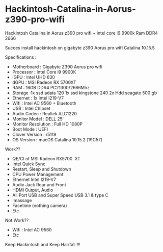 # Hackintosh-Catalina-in-Aorus-z390-pro-wifi
Hackintosh Catalina in Aorus z390 pro wifi + intel core i9 9900k Ram DDR4 2666

Succes install hackintosh on gigabyte z390 Aorus pro wifi
Catalina 10.15.5

Specifications :
- Motherboard : Gigabyte Z390 Aorus pro wifi
- Processor : Intel Core i9 9900K
- iGPU : Intel UHD 630
- dGPU : MSI Radeon RX 5700XT
- RAM : 16GB DDR4 PC21300/2666Mhz
- Storage :1x ssd adata 120 1x ssd kingstone 240 2x Hdd seagate 500 gb
- Ethernet : 1x Intel I219-V7
- Wifi : Intel AC 9560 + Bluetooth
- USB : Intel Chipset
- Audio Codec : Realtek ALC1220
- Monitor Model : DELL 25'  
- Monitor Resolution : Full HD 1080P
- Boot Mode : UEFI
- Clover Version : r5119
- OS Version : macOS Catalina 10.15.2 (19C57)

Work??
- QE/CI of MSI Radeon RX5700. XT
- Intel Quick Sync
- Restart, Sleep and Shutdown
- CPU Power Management
- Ethernet Intel I219-V7
- Audio Jack Rear and Front
- HDMI Output, Audio
- All Port USB and Super Speed USB 3.1 & type C
- Imassage 
- Facetime (nothing camera)
- Etc

Not Work??
- Wifi : Intel AC 9560
- Etc

Keep Hackintosh and Keep Hairfall !!!



